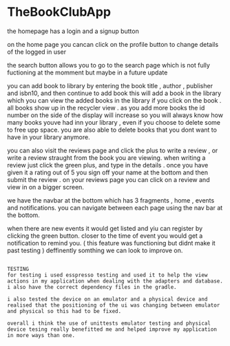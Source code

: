 # TheBookClubApp

the homepage has a login and a signup button

on the home page you cancan click on the profile button to change details of the logged in user

the search button allows you to go to the search page which is not fully fuctioning at the momment but maybe in a future update

you can add book to library by entering the book title , author , publisher and isbn10, and then continue to add book this will add a book in the library which
you can view the added books in the library  if you click on the book . all books show up in the recycler view . as you add more books the id number on the side of the display will increase so you will always know how many books youve had inn your library , even if you choose to delete some to free upp space. you are also able to delete books that you dont want to have in your library anymore.

you can also visit the reviews page and click the plus to write a review , or write a review straught from the book you are viewing.
when writing a review just click the green plus, and type in the details .
once you have given it a rating out of 5 you sign off your name at the bottom and then submit the review .
on your reviews page you can click on a review and view in on a bigger screen.

we have the navbar at the bottom which has 3 fragments , home , events and notifications. you can navigate between each page using the nav bar at the bottom.

when there are new events it would get listed and yiu can register by clicking the green button. closer to the time of event you would get a notification to remind you.
( this feature was functioning but didnt make it past testing ) deffinently somthing we can look to improve on.

~~~~~~~~~~~~~~~~~~~~~~~~~~~~~~~~~~~~~~~~~~~~~~~~~~~~~~~~~~~~~~~~~~~~~~~~~~~~~~~~~~~~~~~~~~~~~~~~~~~~~~~~~~~~~~~~~~~~~~~~~~~~~~~~~~~~~~~~~~~~~~~~~~~~~~~~~~~~~~~~~~~~~~~~

TESTING
for testing i used esspresso testing and used it to help the view actions in my application when dealing with the adapters and database. i also have the correct dependency files in the gradle.

i also tested the device on an emulator and a physical device and realised that the positioning of the ui was changing between emulator and physical so this had to be fixed.

overall i think the use of unittests emulator testing and physical device tesing really benefitted me and helped improve my application in more ways than one.
